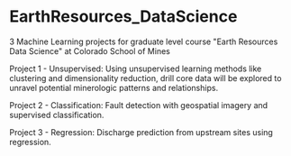 # EarthResources_DataScience
3 Machine Learning projects for graduate level course "Earth Resources Data Science" at Colorado School of Mines

Project 1 - Unsupervised:
Using unsupervised learning methods like clustering and dimensionality reduction, drill core data will be explored to unravel potential minerologic patterns and relationships.

Project 2 - Classification:
Fault detection with geospatial imagery and supervised classification.

Project 3 - Regression:
Discharge prediction from upstream sites using regression.
